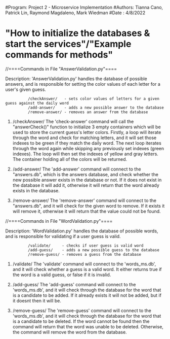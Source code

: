#Program: Project 2 - Microservice Implementation
#Authors: Tianna Cano, Patrick Lin, Raymond Magdaleno, Mark Wiedman
#Date   : 4/8/2022

# "How to initialize the databases & start the services"/"Example commands for methods"

//====Commands in File "AnswerValidation.py"====

Description: 'AnswerValidation.py' handles the database of possible answers, and is responsible for
              setting the color values of each letter for a user's given guess.
              
              /checkAnswer/   - sets color values of letters for a given guess against the daily word
              /add-answer/    - adds a new possible answer to the database
              /remove-answer/ - removes an answer from the database

1) /checkAnswer/
      The 'check-answer' command will call the "answerCheck()" function to initialize 3 empty
   containers which will be used to store the current guess's letter colors.  Firstly, a loop
   will iterate through the word and check for matching letters, and it will set those indexes to
   be green if they match the daily word.  The next loop iterates through the word again while skipping
   any previously set indexes (green indexes).  The loop will then set the indexes of yellow and gray
   letters.  The container holding all of the colors will be returned.
   
2) /add-answer/
      The 'add-answer' command will connect to the "answers.db", which is the answers database, 
   and check whether the new possible answer exists in the database or not.  If it does not
   exist in the database it will add it, otherwise it will return that the word already exists in the
   database.
   
3) /remove-answer/
      The 'remove-answer' command will connect to the "answers.db", and it will check for the given
   word to remove.  If it exists it will remove it, otherwise it will return that the value could not
   be found.

//====Commands in File "WordValidation.py"====
    
Description: 'WordValidation.py' handles the database of possible words, and is responsible for
              validating if a user guess is valid.

              /validate/     - checks if user guess is valid word
              /add-guess/    - adds a new possible guess to the database
              /remove-guess/ - removes a guess from the database

1) /validate/
      The 'validate' command will connect to the 'words_ms.db', and it will check whether a guess is a
    valid word.  It either returns true if the word is a valid guess, or false if it is invalid.
    
2) /add-guess/
      The 'add-guess' command will connect to the 'words_ms.db', and it will check through the database
    for the word that is a candidate to be added.  If it already exists it will not be added, but if it doesnt
    then it will be.

3) /remove-guess/
      The 'remove-guess' command will connect to the 'words_ms.db', and it will check through the database
    for the word that is a candidate to be deleted.  If the word cannot be found then the command will return
    that the word was unable to be deleted.  Otherwise, the command will remove the word from the database.
